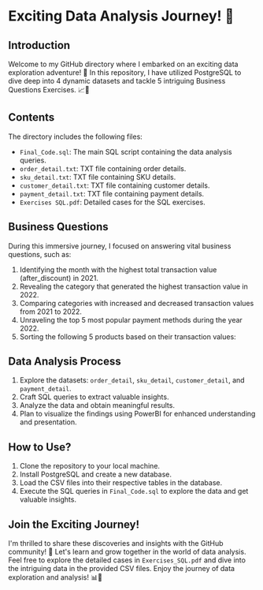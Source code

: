 # Exciting Data Analysis Journey! 🚀

## Introduction

Welcome to my GitHub directory where I embarked on an exciting data exploration adventure! 🌟 In this repository, I have utilized PostgreSQL to dive deep into 4 dynamic datasets and tackle 5 intriguing Business Questions Exercises. 📈💼

## Contents

The directory includes the following files:
- `Final_Code.sql`: The main SQL script containing the data analysis queries.
- `order_detail.txt`: TXT file containing order details.
- `sku_detail.txt`: TXT file containing SKU details.
- `customer_detail.txt`: TXT file containing customer details.
- `payment_detail.txt`: TXT file containing payment details.
- `Exercises SQL.pdf`: Detailed cases for the SQL exercises.

## Business Questions

During this immersive journey, I focused on answering vital business questions, such as:

1. Identifying the month with the highest total transaction value (after_discount) in 2021.
2. Revealing the category that generated the highest transaction value in 2022.
3. Comparing categories with increased and decreased transaction values from 2021 to 2022.
4. Unraveling the top 5 most popular payment methods during the year 2022.
5. Sorting the following 5 products based on their transaction values:

## Data Analysis Process

1. Explore the datasets: `order_detail`, `sku_detail`, `customer_detail`, and `payment_detail`.
2. Craft SQL queries to extract valuable insights.
3. Analyze the data and obtain meaningful results.
4. Plan to visualize the findings using PowerBI for enhanced understanding and presentation.

## How to Use?

1. Clone the repository to your local machine.
2. Install PostgreSQL and create a new database.
3. Load the CSV files into their respective tables in the database.
4. Execute the SQL queries in `Final_Code.sql` to explore the data and get valuable insights.

## Join the Exciting Journey!

I'm thrilled to share these discoveries and insights with the GitHub community! 🤝 Let's learn and grow together in the world of data analysis. Feel free to explore the detailed cases in `Exercises_SQL.pdf` and dive into the intriguing data in the provided CSV files. Enjoy the journey of data exploration and analysis! 📊🎨
